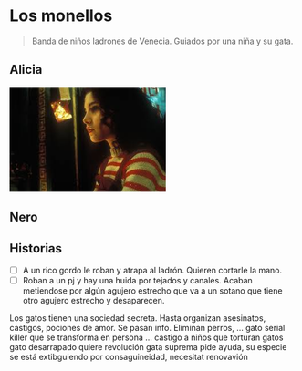 # Los monellos

> Banda de niños ladrones de Venecia.
> Guiados por una niña y su gata.

## Alicia

![](../images/alba.jpg)

## Nero

## Historias

- [ ] A un rico gordo le roban y atrapa al ladrón. Quieren cortarle la mano.
- [ ] Roban a un pj y hay una huida por tejados y canales. Acaban metiendose por algún agujero estrecho que va a un sotano que
tiene otro agujero estrecho y desaparecen. 

Los gatos tienen una sociedad secreta.
Hasta organizan asesinatos, castigos, pociones de amor. Se pasan info. Eliminan perros, ...
gato serial killer que se transforma en persona ...
castigo a niños que torturan gatos
gato desarrapado quiere revolución
gata suprema pide ayuda, su especie se está extibguiendo por consaguineidad, necesitat renovavión
